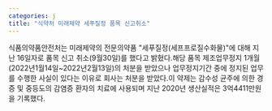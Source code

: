 ```yaml
---
categories: j
title: "식약처 미래제약 세푸질정 품목 신고취소"
---
```

식품의약품안전처는 미래제약의 전문의약품 "세푸질정(세프프로질수화물)"에 대해 지난 16일자로 품목 신고 취소(9월30일)를 했다고 밝혔다.해당 품목 제조업무정지 1개월(2022년1월14일~2022년2월13일)의 처분을 받았으나 업무정지기간 중에 정지된 업무를 수행한 사실이 있다는 이유로 회사는 처분을 받았다.이 약제는 감수성 균주에 의한 경증 및 중등도의 감염증 환자의 치료에 사용되며 지난 2020년 생산실적은 3억4411만원을 기록했다.
